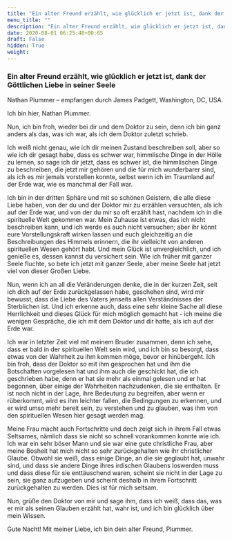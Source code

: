 ```yaml
---
title: "Ein alter Freund erzählt, wie glücklich er jetzt ist, dank der Göttlichen Liebe in seiner Seele"
menu_title: ""
description: "Ein alter Freund erzählt, wie glücklich er jetzt ist, dank der Göttlichen Liebe in seiner Seele"
date: 2020-08-01 06:25:48+00:65
draft: False
hidden: True
weight:
---
```

### Ein alter Freund erzählt, wie glücklich er jetzt ist, dank der Göttlichen Liebe in seiner Seele

Nathan Plummer – empfangen durch James Padgett, Washington, DC, USA.

Ich bin hier, Nathan Plummer.

Nun, ich bin froh, wieder bei dir und dem Doktor zu sein, denn ich bin ganz anders als das, was ich war, als ich dem Doktor zuletzt schrieb.

Ich weiß nicht genau, wie ich dir meinen Zustand beschreiben soll, aber so wie ich dir gesagt habe, dass es schwer war, himmlische Dinge in der Hölle zu lernen, so sage ich dir jetzt, dass es schwer ist, die himmlischen Dinge zu beschreiben, die jetzt mir gehören und die für mich wunderbarer sind, als ich es mir jemals vorstellen konnte, selbst wenn ich im Traumland auf der Erde war, wie es manchmal der Fall war.

Ich bin in der dritten Sphäre und mit so schönen Geistern, die alle diese Liebe haben, von der du und der Doktor mir zu erzählen versuchten, als ich auf der Erde war, und von der du mir so oft erzählt hast, nachdem ich in die spirituelle Welt gekommen war. Mein Zuhause ist etwas, das ich nicht beschreiben kann, und ich werde es auch nicht versuchen; aber ihr könnt eure Vorstellungskraft wirken lassen und euch gleichzeitig an die Beschreibungen des Himmels erinnern, die ihr vielleicht von anderen spirituellen Wesen gehört habt. Und mein Glück ist unvergleichlich, und ich genieße es, dessen kannst du versichert sein. Wie ich früher mit ganzer Seele fluchte, so bete ich jetzt mit ganzer Seele, aber meine Seele hat jetzt viel von dieser Großen Liebe.

Nun, wenn ich an all die Veränderungen denke, die in der kurzen Zeit, seit ich dich auf der Erde zurückgelassen habe, geschehen sind, wird mir bewusst, dass die Liebe des Vaters jenseits allen Verständnisses der Sterblichen ist. Und ich erkenne auch, dass eine sehr kleine Sache all diese Herrlichkeit und dieses Glück für mich möglich gemacht hat - ich meine die wenigen Gespräche, die ich mit dem Doktor und dir hatte, als ich auf der Erde war.

Ich war in letzter Zeit viel mit meinem Bruder zusammen, denn ich sehe, dass er bald in der spirituellen Welt sein wird, und ich bin so besorgt, dass etwas von der Wahrheit zu ihm kommen möge, bevor er hinübergeht. Ich bin froh, dass der Doktor so mit ihm gesprochen hat und ihm die Botschaften vorgelesen hat und ihm auch die geschickt hat, die ich geschrieben habe, denn er hat sie mehr als einmal gelesen und er hat begonnen, über einige der Wahrheiten nachzudenken, die sie enthalten. Er ist noch nicht in der Lage, ihre Bedeutung zu begreifen, aber wenn er rüberkommt, wird es ihm leichter fallen, die Bedingungen zu erkennen, und er wird umso mehr bereit sein, zu verstehen und zu glauben, was ihm von den spirituellen Wesen hier gesagt werden mag.

Meine Frau macht auch Fortschritte und doch zeigt sich in ihrem Fall etwas Seltsames, nämlich dass sie nicht so schnell vorankommen konnte wie ich. Ich war ein sehr böser Mann und sie war eine gute christliche Frau, aber meine Bosheit hat mich nicht so sehr zurückgehalten wie ihr christlicher Glaube. Obwohl sie weiß, dass einige Dinge, an die sie geglaubt hat, unwahr sind, und dass sie andere Dinge ihres irdischen Glaubens loswerden muss und dass diese für sie enttäuschend waren, scheint sie nicht in der Lage zu sein, sie ganz aufzugeben und scheint deshalb in ihrem Fortschritt zurückgehalten zu werden. Dies ist für mich seltsam.

Nun, grüße den Doktor von mir und sage ihm, dass ich weiß, dass das, was er mir als seinen Glauben erzählt hat, wahr ist, und ich bin glücklich über mein Wissen.

Gute Nacht! Mit meiner Liebe, ich bin dein alter Freund, Plummer.

